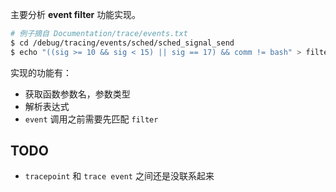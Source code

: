 主要分析 **event filter** 功能实现。

```bash
# 例子摘自 Documentation/trace/events.txt
$ cd /debug/tracing/events/sched/sched_signal_send
$ echo "((sig >= 10 && sig < 15) || sig == 17) && comm != bash" > filter
```



实现的功能有：

* 获取函数参数名，参数类型
* 解析表达式
* `event` 调用之前需要先匹配 `filter`





##  TODO

* `tracepoint` 和 `trace event` 之间还是没联系起来







